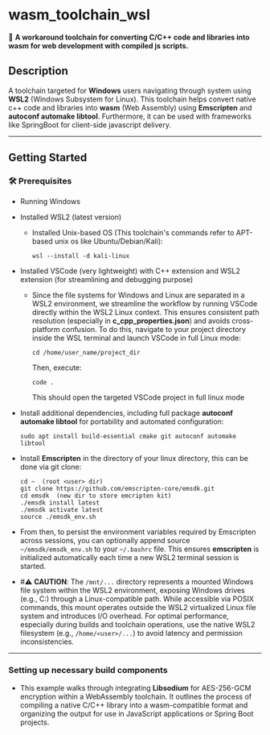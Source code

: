 # wasm_toolchain_wsl
🧰 **A workaround toolchain for converting C/C++ code and libraries into wasm for web development with compiled js scripts.**

## Description

A toolchain targeted for **Windows** users navigating through system using **WSL2** (Windows Subsystem for Linux). This toolchain helps convert native c++ code and libraries into **wasm** (Web Assembly) using **Emscripten** and **autoconf automake libtool**. Furthermore, it can be used with frameworks like SpringBoot for client-side javascript delivery. 

---

## Getting Started

### 🛠 Prerequisites

* Running Windows
* Installed WSL2 (latest version)

  * Installed Unix-based OS (This toolchain's commands refer to APT-based unix os like Ubuntu/Debian/Kali):
    
    ```
    wsl --install -d kali-linux 
    ```
* Installed VSCode (very lightweight) with C++ extension and WSL2 extension (for streamlining and debugging purpose)
  * Since the file systems for Windows and Linux are separated in a WSL2 environment, we streamline the workflow by running VSCode directly within the WSL2 Linux context. This ensures consistent path resolution       (especially in **c_cpp_properties.json**) and avoids cross-platform confusion.
    To do this, navigate to your project directory inside the WSL terminal and launch VSCode in full Linux mode:
    
    ```
    cd /home/user_name/project_dir
    ```
    Then, execute:
    ```
    code .
    ```
    This should open the targeted VSCode project in full linux mode
    
    
* Install additional dependencies, including full package **autoconf automake libtool** for portability and automated configuration:

  ```
  sudo apt install build-essential cmake git autoconf automake libtool
  ```
* Install **Emscripten** in the <user> directory of your linux <user> directory, this can be done via git clone:

  ```
  cd ~  (root <user> dir)
  git clone https://github.com/emscripten-core/emsdk.git
  cd emsdk  (new dir to store emcripten kit)
  ./emsdk install latest
  ./emsdk activate latest
  source ./emsdk_env.sh
  ```
* From then, to persist the environment variables required by Emscripten across sessions, you can optionally append source `~/emsdk/emsdk_env.sh` to your `~/.bashrc` file. This ensures **emscripten** is initialized automatically each time a new WSL2 terminal session is started.
  
* #⚠️ **CAUTION**: The `/mnt/...` directory represents a mounted Windows file system within the WSL2 environment, exposing Windows drives (e.g., C:) through a Linux-compatible path. While accessible via POSIX commands, this mount operates outside the WSL2 virtualized Linux file system and introduces I/O overhead. For optimal performance, especially during builds and toolchain operations, use the native WSL2 filesystem (e.g., `/home/<user>/...`) to avoid latency and permission inconsistencies.
---
### Setting up necessary build components

* This example walks through integrating **Libsodium** for AES-256-GCM encryption within a WebAssembly toolchain. It outlines the process of compiling a native C/C++ library into a wasm-compatible format and organizing the output for use in JavaScript applications or Spring Boot projects.


